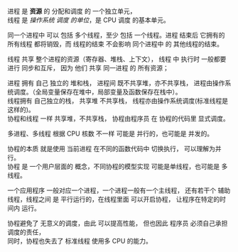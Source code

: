 
进程 是 **资源** 的 分配和调度 的 一个独立单元，  
线程 是 *操作系统 调度 的单位*，是 CPU 调度 的基本单元。 




同一个进程中 可以 包括 多个线程，至少 包括 一个线程。进程 结束后 它拥有的 所有线程 都将销毁，而 线程的结束 不会影响 同个进程中 的 其他线程的结束。

线程 共享 整个进程的资源（寄存器、堆栈、上下文）， 线程 中 执行时 一般都要 进行 同步和互斥，  因为 他们 共享 同一进程 的 所有资源；  
  
进程 拥有 自己 独立的 堆和栈， 进程间 既不共享堆，亦不共享栈，  进程由操作系统调度。（全局变量保存在堆中，局部变量及函数保存在栈中）。  
线程拥有 自己独立的栈，             共享堆 不共享栈，       线程亦由操作系统调度(标准线程是这样的)。  
协程和线程 一样                   共享堆，不共享栈，     协程由程序员 在 协程的代码里 显式调度。  


   

多进程、多线程 根据 CPU 核数 不一样 可能是 并行的，也可能是 并发的。

协程的本质 就是使用 当前进程 在不同的函数代码中 切换执行， 可以理解为并行。  
协程 是 一个用户层面的 概念，不同协程的模型实现 可能是单线程，也可能是 多线程。  

一个应用程序 一般对应一个进程，一个进程一般有一个主线程， 还有若干个 辅助线程，线程之间 是 平行运行的，在线程里面 可以开启协程， 让程序在特定的时间内 运行。

 
协程避免了 无意义的调度，由此 可以提高性能， 但也因此 程序员 必须自己承担调度的责任，  
同时，协程也失去了 标准线程 使用多 CPU 的能力。  